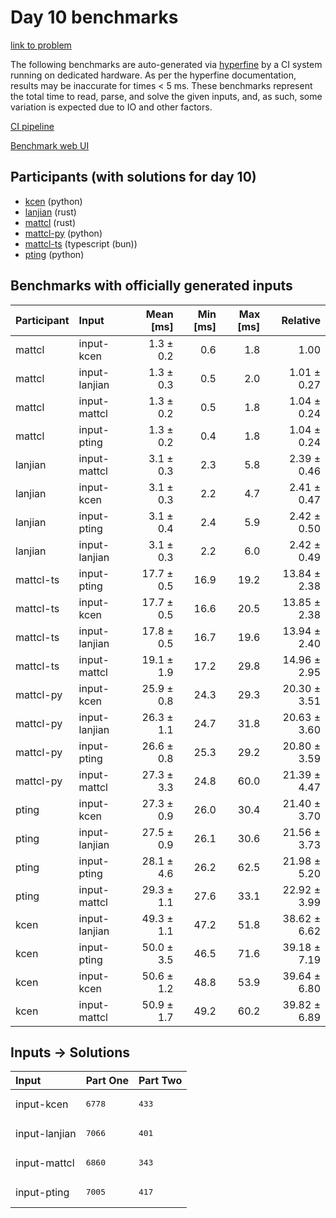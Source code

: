 # Day 10 benchmarks

[link to problem](https://adventofcode.com/2023/day/10)

The following benchmarks are auto-generated via
[hyperfine](https://github.com/sharkdp/hyperfine) by a CI system running on
dedicated hardware. As per the hyperfine documentation, results may be
inaccurate for times < 5 ms. These benchmarks represent the total time to read,
parse, and solve the given inputs, and, as such, some variation is expected due
to IO and other factors.

[CI pipeline](http://ci.papercode.net:8080/teams/main/pipelines/aoc2023)

[Benchmark web UI](https://aoc.ancalagon.black)


## Participants (with solutions for day 10)

- [kcen](https://github.com/kcen/aoc2023) (python)
- [lanjian](https://github.com/lanjian/aoc-2023) (rust)
- [mattcl](https://github.com/mattcl/aoc2023) (rust)
- [mattcl-py](https://github.com/mattcl/aoc2023-py) (python)
- [mattcl-ts](https://github.com/mattcl/aoc2023-js) (typescript (bun))
- [pting](https://github.com/pting/aoc2023) (python)


## Benchmarks with officially generated inputs

| Participant | Input | Mean [ms] | Min [ms] | Max [ms] | Relative |
|:---|:---|---:|---:|---:|---:|
| mattcl | input-kcen | 1.3 ± 0.2 | 0.6 | 1.8 | 1.00 |
| mattcl | input-lanjian | 1.3 ± 0.3 | 0.5 | 2.0 | 1.01 ± 0.27 |
| mattcl | input-mattcl | 1.3 ± 0.2 | 0.5 | 1.8 | 1.04 ± 0.24 |
| mattcl | input-pting | 1.3 ± 0.2 | 0.4 | 1.8 | 1.04 ± 0.24 |
| lanjian | input-mattcl | 3.1 ± 0.3 | 2.3 | 5.8 | 2.39 ± 0.46 |
| lanjian | input-kcen | 3.1 ± 0.3 | 2.2 | 4.7 | 2.41 ± 0.47 |
| lanjian | input-pting | 3.1 ± 0.4 | 2.4 | 5.9 | 2.42 ± 0.50 |
| lanjian | input-lanjian | 3.1 ± 0.3 | 2.2 | 6.0 | 2.42 ± 0.49 |
| mattcl-ts | input-pting | 17.7 ± 0.5 | 16.9 | 19.2 | 13.84 ± 2.38 |
| mattcl-ts | input-kcen | 17.7 ± 0.5 | 16.6 | 20.5 | 13.85 ± 2.38 |
| mattcl-ts | input-lanjian | 17.8 ± 0.5 | 16.7 | 19.6 | 13.94 ± 2.40 |
| mattcl-ts | input-mattcl | 19.1 ± 1.9 | 17.2 | 29.8 | 14.96 ± 2.95 |
| mattcl-py | input-kcen | 25.9 ± 0.8 | 24.3 | 29.3 | 20.30 ± 3.51 |
| mattcl-py | input-lanjian | 26.3 ± 1.1 | 24.7 | 31.8 | 20.63 ± 3.60 |
| mattcl-py | input-pting | 26.6 ± 0.8 | 25.3 | 29.2 | 20.80 ± 3.59 |
| mattcl-py | input-mattcl | 27.3 ± 3.3 | 24.8 | 60.0 | 21.39 ± 4.47 |
| pting | input-kcen | 27.3 ± 0.9 | 26.0 | 30.4 | 21.40 ± 3.70 |
| pting | input-lanjian | 27.5 ± 0.9 | 26.1 | 30.6 | 21.56 ± 3.73 |
| pting | input-pting | 28.1 ± 4.6 | 26.2 | 62.5 | 21.98 ± 5.20 |
| pting | input-mattcl | 29.3 ± 1.1 | 27.6 | 33.1 | 22.92 ± 3.99 |
| kcen | input-lanjian | 49.3 ± 1.1 | 47.2 | 51.8 | 38.62 ± 6.62 |
| kcen | input-pting | 50.0 ± 3.5 | 46.5 | 71.6 | 39.18 ± 7.19 |
| kcen | input-kcen | 50.6 ± 1.2 | 48.8 | 53.9 | 39.64 ± 6.80 |
| kcen | input-mattcl | 50.9 ± 1.7 | 49.2 | 60.2 | 39.82 ± 6.89 |


## Inputs -> Solutions

| Input | Part One | Part Two |
|:---|:---|:---|
|input-kcen|<pre>6778</pre>|<pre>433</pre>|
|input-lanjian|<pre>7066</pre>|<pre>401</pre>|
|input-mattcl|<pre>6860</pre>|<pre>343</pre>|
|input-pting|<pre>7005</pre>|<pre>417</pre>|